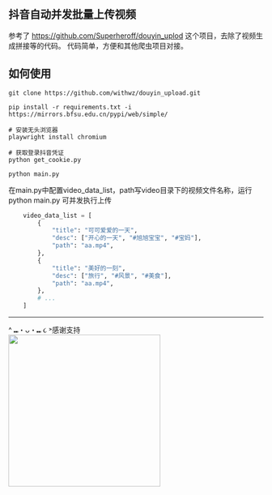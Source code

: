 ## 抖音自动并发批量上传视频
参考了 https://github.com/Superheroff/douyin_uplod 这个项目，去除了视频生成拼接等的代码。
代码简单，方便和其他爬虫项目对接。

## 如何使用

```shell
git clone https://github.com/withwz/douyin_upload.git

pip install -r requirements.txt -i https://mirrors.bfsu.edu.cn/pypi/web/simple/

# 安装无头浏览器
playwright install chromium

# 获取登录抖音凭证
python get_cookie.py

python main.py
```

在main.py中配置video_data_list，path写video目录下的视频文件名称，运行python main.py 可并发执行上传

```python
    video_data_list = [
        {
            "title": "可可爱爱的一天",
            "desc": ["开心的一天", "#旭旭宝宝", "#宝妈"],
            "path": "aa.mp4",
        },
        {
            "title": "美好的一刻",
            "desc": ["旅行", "#风景", "#美食"],
            "path": "aa.mp4",
        },
        # ...
    ]
```


--- 
^ ⑉・ᴗ・⑉ ૮ ˃感谢支持<br />
<img src="https://github.com/user-attachments/assets/8b12eac8-cb25-435d-b098-bd4de82f8777" width="300" />








